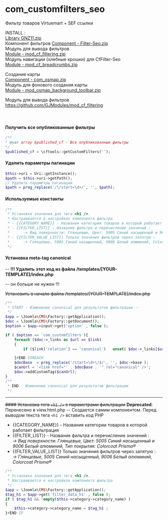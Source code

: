 # com_customfilters_seo
Фильтр товаров Virtuemart + SEF ссылки

INSTALL : <br>
[Library GNZ11.zip](https://github.com/gartes/GNZ11/archive/refs/heads/master.zip)<br>
Компонент фильтров
[Component - Filter-Seo.zip](https://github.com/GJComponents/com_customfilters_seo/archive/refs/heads/main.zip)<br>
Модуль для вывода фильтров <br>
[Module - mod_cf_filtering.zip](https://github.com/GJModules/mod_cf_filtering/archive/refs/heads/main.zip)<br>
Модуль навигации (хлебные крошки) для CfFilter-Seo <br>
[Module - mod_cf_breadcrumbs.zip](https://github.com/GJModules/mod_cf_breadcrumbs/archive/refs/heads/main.zip)<br>


Создание карты <br>
[Component - com_osmap.zip](https://github.com/GJComponents/com_osmap/archive/refs/heads/main.zip)<br>
Модуль для фонового создания карты<br>
[Module - mod_osmap_background_toolbar.zip](https://github.com/GJModules/mod_osmap_background_toolbar/archive/refs/heads/main.zip)<br>


Модуль для вывода фильтров https://github.com/GJModules/mod_cf_filtering
<br><br><br>

#### Получить все опубликованные фильтры
```php
/**
* @var array $published_cf - Все опубликованные фильтры
*/
$published_cf = \cftools::getCustomFilters('');
```

#### Удалить параметры пагинации
```php
$this->uri = Uri::getInstance();
$path = $this->uri->getPath();
// Удалить параметры пагинации
$path = preg_replace('/\/start=\d+/', '', $path);
```

#### Используемые константы 
```php
/**
 * Установка значения для тега <h1 />.
 * Настраивается в настройках компонента фильтра
 * - {{CATEGORY_NAME}} - Названия категории товаров в которой работает фильтрация
 * - {{FILTER_LIST}} - Название фильтра и перечисление значений :
 *      -> Вид поверхности: Глянцевые, Цвет: 5005 Синий насыщенный и 9006 Белый алюминий, Тип покрытия: Colorcoat Prisma®
 * - {{FILTER_VALUE_LIST}} Только значения фильтров через запятую :
 *      -> Глянцевые, 5005 Синий насыщенный, 9006 Белый алюминий, Colorcoat Prisma®
 */
```





#### Установка meta-tag canonical
-- **!!! Удалить этот код из файла /templates/[YOUR-TEMPLATE]/index.php**

-- он больше не нужен !!!

~~Установить в начало файла /templates/[YOUR-TEMPLATE]/index.php~~ 
```php
/**
 * START - Изменение canonical для результатов фильтрации --  
 */
$app = \Joomla\CMS\Factory::getApplication();
$doc = \Joomla\CMS\Factory::getDocument();
$option = $app->input->get('option' , false );

if ( $option == 'com_customfilters'){
    foreach ($doc->_links as $url => $link)
    {
        if ($link['relation'] == 'canonical')   unset( $doc->_links[$url] ); #END IF

    }#END FOREACH
    $docBase  = preg_replace('/start=\d+\/$/', '', $doc->base );
    $canUrl = '<link href="' . $docBase . '" rel="canonical" />';
    $doc->addCustomTag($canUrl);
}
/**
 * END - Изменение canonical для результатов фильтрации 
 */
```
<hr>

~~#### Установка тега `<h1 />` с параметрами фильтрации~~
**Deprecated**: Перенесено в view.html.php -- Создается самим компонентом. 
Перед выводом текста тега `<h1 />` вставить код PHP <br>
* {{CATEGORY_NAME}} - Названия категории товаров в которой работает фильтрация
* {{FILTER_LIST}} - Название фильтра и перечисление значений :<br>
  *-> Вид поверхности: Глянцевые, Цвет: 5005 Синий насыщенный и 9006 Белый алюминий, Тип покрытия: Colorcoat Prisma®*
* {{FILTER_VALUE_LIST}} Только значения фильтров через запятую : <br>
    *-> Глянцевые, 5005 Синий насыщенный, 9006 Белый алюминий, Colorcoat Prisma®*
```php
/**
 * Установка значения для тега <h1 />.
 * Настраивается в настройках компонента фильтра
 */
$app = \Joomla\CMS\Factory::getApplication();
$tag_h1 = $app->get('filter_data_h1' , false );
if ( $tag_h1 && !empty($this->category->category_name) )
{
    $this->category->category_name = $tag_h1 ;
}#END IF
```